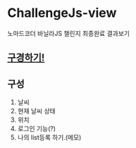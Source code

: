 # ChallengeJs-view
노마드코더 바닐라JS 챌린지 최종완료 결과보기


## <a href="https://gwansiklim.github.io/ChallengeJs-view/">구경하기!</a>


## 구성

1. 날씨
2. 현재 날씨 상태
3. 위치
4. 로그인 기능(?)
5. 나의 list등록 하기.(메모)

